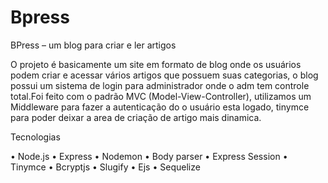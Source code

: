 # Bpress
BPress – um blog para criar e ler artigos

O projeto é basicamente um site em formato de blog onde os usuários podem criar e acessar vários artigos que possuem suas categorias, 
o blog possui um sistema de login para administrador onde o adm tem controle total.Foi feito com o padrão MVC (Model-View-Controller), 
utilizamos um Middleware para fazer a autenticação do o usuário esta logado, tinymce para poder deixar a area de criação de artigo mais dinamica.

Tecnologias


•	Node.js
•	Express
•	Nodemon
•	Body parser
•	Express Session
•	Tinymce
•	Bcryptjs
•	Slugify
•	Ejs
•	Sequelize

